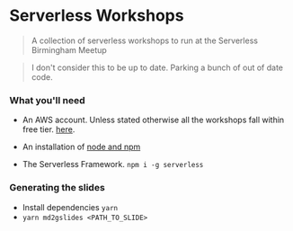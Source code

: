 # Serverless Workshops

>  A collection of serverless workshops to run at the Serverless Birmingham Meetup

> I don't consider this to be up to date. Parking a bunch of out of date code.

### What you'll need

 - An AWS account. Unless stated otherwise all the workshops fall within free tier. [here](https://portal.aws.amazon.com/billing/signup?redirect_url=https%3A%2F%2Faws.amazon.com%2Fregistration-confirmation#/start).

 - An installation of [node and npm](https://nodejs.org/en/)

 - The Serverless Framework. `npm i -g serverless`


### Generating the slides

 - Install dependencies `yarn`
 - `yarn md2gslides <PATH_TO_SLIDE>`
